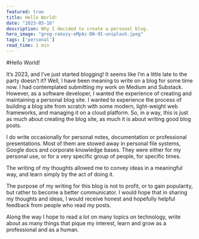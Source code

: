 ```yaml
---
featured: true
title: Hello World!
date: "2023-05-16"
description: Why I decided to create a personal blog.
hero_image: "greg-rakozy-oMpAz-DN-9I-unsplash.jpeg"
tags: ['personal']
read_time: 1 min
---
```


#Hello World!

It’s 2023, and I’ve just started blogging! It seems like I’m a little late to the party doesn’t it? Well, I have been meaning to write on a blog for some time now. I had contemplated submitting my work on Medium and Substack. However, as a software developer, I wanted the experience of creating and maintaining a personal blog site. I wanted to experience the process of building a blog site from scratch with some modern, light-weight web frameworks, and managing it on a cloud platform. So, in a way, this is just as much about creating the blog site, as much it is about writing good blog posts.

I do write occasionally for personal notes, documentation or professional presentations. Most of them are stowed away in personal file systems, Google docs and corporate knowledge bases. They were either for my personal use, or for a very specific group of people, for specific times.

The writing of my thoughts allowed me to convey ideas in a meaningful way, and learn simply by the act of doing it.

The purpose of my writing for this blog is not to profit, or to gain popularity, but rather to become a better communicator. I would hope that in sharing my thoughts and ideas, I would receive honest and hopefully helpful feedback from people who read my posts.

Along the way I hope to read a lot on many topics on technology, write about as many things that pique my interest, learn and grow as a professional and as a human.
